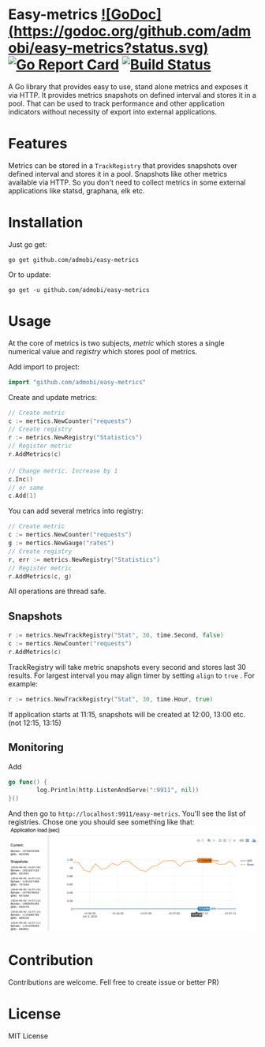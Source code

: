 # Easy-metrics [![GoDoc] (https://godoc.org/github.com/admobi/easy-metrics?status.svg)](https://godoc.org/github.com/admobi/easy-metrics) [![Go Report Card](https://goreportcard.com/badge/github.com/admobi/easy-metrics)](https://goreportcard.com/report/github.com/admobi/easy-metrics) [![Build Status](https://travis-ci.org/admobi/easy-metrics.svg?branch=master)](https://travis-ci.org/admobi/easy-metrics)
A Go library that provides easy to use, stand alone metrics and exposes it via HTTP.
It provides metrics snapshots on defined interval and stores it in a pool.
That can be used to track performance and other application indicators without necessity of export into external applications.

# Features
Metrics can be stored in a `TrackRegistry` that provides snapshots over defined interval and stores it in a pool. Snapshots like other metrics available via HTTP.
So you don't need to collect metrics in some external applications like statsd, graphana, elk etc.

# Installation
Just go get:
```
go get github.com/admobi/easy-metrics
```

Or to update:
``` 
go get -u github.com/admobi/easy-metrics
```

# Usage
At the core of metrics is two subjects, *metric* which stores a single numerical value
and *registry* which stores pool of metrics.

Add import to project:
```go
import "github.com/admobi/easy-metrics"
```

Create and update metrics:
```go
// Create metric
c := mertics.NewCounter("requests")
// Create registry
r := metrics.NewRegistry("Statistics")
// Register metric
r.AddMetrics(c)

// Change metric. Increase by 1 
c.Inc()
// or same
c.Add(1)
```

You can add several metrics into registry:
```go
// Create metric
c := mertics.NewCounter("requests")
g := mertics.NewGauge("rates")
// Create registry
r, err := metrics.NewRegistry("Statistics")
// Register metric
r.AddMetrics(c, g)
```

All operations are thread safe.

## Snapshots
```go
r := metrics.NewTrackRegistry("Stat", 30, time.Second, false)
c := mertics.NewCounter("requests")
r.AddMetrics(c)
```

TrackRegistry will take metric snapshots every second and stores last 30 results.
For largest interval you may align timer by setting `align` to `true` . For example:
```go
r := metrics.NewTrackRegistry("Stat", 30, time.Hour, true)
```
If application starts at 11:15, snapshots will be created at 12:00, 13:00 etc. (not 12:15, 13:15)

## Monitoring
Add 
```go
go func() {
		log.Println(http.ListenAndServe(":9911", nil))
}()
```

And then go to `http://localhost:9911/easy-metrics`. You'll see the list of registries. Chose one you should see something like that:
<img src="demo/democharts.png" />

# Contribution
Contributions are welcome. Fell free to create issue or better PR)

# License
MIT License